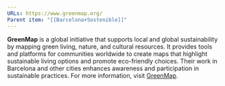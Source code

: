 ```yaml
---
URLs: https://www.greenmap.org/
Parent item: "[[Barcelona+Sostenible]]"
---
```

**GreenMap** is a global initiative that supports local and global sustainability by mapping green living, nature, and cultural resources. It provides tools and platforms for communities worldwide to create maps that highlight sustainable living options and promote eco-friendly choices. Their work in Barcelona and other cities enhances awareness and participation in sustainable practices. For more information, visit [GreenMap](https://www.greenmap.org/).